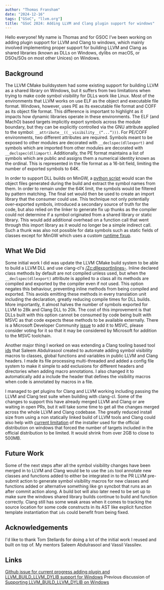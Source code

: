 ```yaml
---
author: "Thomas Fransham"
date: "2024-12-16"
tags: ["GSoC", "llvm.org"]
title: "GSoC 2024: Adding LLVM and Clang plugin support for windows"
---
```


Hello everyone! My name is Thomas and for GSOC I’ve been working on adding plugin support for LLVM and Clang to windows, which mainly involved implementing proper support for building LLVM and Clang as shared libraries (known as DLLs on Windows, dylibs on macOS, or DSOs/SOs on most other Unices)  on Windows.

## Background
The LLVM CMake buildsystem had some existing support for building LLVM as a shared library on Windows, but it suffers from two limitations when trying to make code symbol visibility for DLLs work like Linux.
Most of the environments that LLVM works on use ELF as the object and executable file format. Windows, however, uses PE as its executable file format and COFF as its object file format. This difference is important to highlight as it impacts how dynamic libraries operate in these environments. The ELF (and MachO) based targets implicitly export symbols across the module boundary, but they can be explicitly controlled via the GNU attribute applied to the symbol: `__attribute__((__visibility__(“...”)))`. For PE/COFF environments, two different attributes are required. Symbols meant to be exposed to other modules are decorated with `__declspec(dllexport)` and symbols which are imported from other modules are decorated with `__declspec(dllimport)`. Additionally, the PE format maintains a list of symbols which are public and assigns them a numerical identity known as the ordinal. This is represented in the file format as a 16-bit field, limiting the number of exported symbols to 64K.

In order to support DLL builds on MinGW, a [python script](https://github.com/llvm/llvm-project/blob/main/llvm/utils/extract_symbols.py) would scan the object files generated during the build and extract the symbol names from them. In order to remain under the 64K limit, the symbols would be filtered by pattern matching. The final set would then be used to create an import library that the consumer could use. This technique not only potentially over-exported symbols, introduced a secondary source of truth for the code, but also relied on the linker to generate fix up thunks as the compiler could not determine if a symbol originated from a shared library or static library. This would add additional overhead on a function call that went through this import library as it would no longer be a simple indirect call. Such a thunk was also not possible for data symbols such as static fields of classes except for MinGW which uses a custom [runtime fixup](https://lists.llvm.org/pipermail/llvm-dev/2021-June/150866.html).

## What We Did
Some initial work I did was update the LLVM CMake build system to be able to build a LLVM DLL and use clang-cl's [/Zc:dllexportInlines-](https://blog.llvm.org/2018/11/30-faster-windows-builds-with-clang-cl_14.html). Inline declared class methods by default are not compiled unless used, but when the `__declspec(dllexport)` attribute is applied to a class all its methods are compiled and exported by the compiler even if not used. This option negates this behaviour, preventing inline methods from being compiled and exported. This avoids emitting these methods in every translation unit including the declaration, greatly reducing compile times for DLL builds. More importantly, it almost halves the number of symbols exported for LLVM to 28k and Clang DLL to 20k. The cost of this improvement is that DLLs built with this option cannot be consumed by code being built with MSVC as that code expects these methods to be available externally. There is a Microsoft Developer Community [issue](https://developercommunity.visualstudio.com/t/implement-zcdllexportinlines-aka-fvisibility-inlin/374754) to add it to MSVC, please consider voting for it so that it may be considered by Microsoft for addition to the MSVC toolchain.

Another major thing I worked on was extending a Clang tooling based tool [ids](https://github.com/compnerd/ids) that Saleem Abdulrasool created to automate adding symbol visibility macros to classes, global functions and variables in public LLVM and Clang headers. I made its file processing multi-threaded and added a config file system to make it simple to add exclusions for different headers and directories when adding macro annotations. I also changed it to automatically add a include the header that defines the visibility macros when code is annotated by macros in a file.

I managed to get plugins for Clang and LLVM working including passing the LLVM and Clang test suite when building with clang-cl. Some of the changes to support this have already merged LLVM and Clang or are waiting in open PRs, but it will take some time to get all the changes merged across the whole LLVM and Clang codebase.
The greatly reduced install size from using a non statically linked build of LLVM tools and Clang could also help with [current limitation](https://github.com/llvm/llvm-project/issues/101994) of the installer used for the official distribution on windows that forced the number of targets included in the official distribution to be limited. It would shrink from over 2GB to close to 500MB.

## Future Work
Some of the next steps after all the symbol visibility changes have been merged in to LLVM and Clang would be to use the `ids` tool annotate new classes and functions added to either be integrated in to the PR LLVM pre-submit action to generate symbol visibility macros for new classes and functions added or alternative something like gn syncbot that runs as an after commit action along.
A build bot will also later need to be set up to make sure the windows shared library builds continue to build and function correctly.
Clang still has some weak areas when it comes to tracking the source location for some code constructs in its AST like explicit function template instantiation that `ids` could benefit from being fixed.

## Acknowledgements
I'd like to thank Tom Stellards for doing a lot of the initial work I reused and built on top of. My mentors Saleem Abdulrasool and Vassil Vassilev.
## Links
[Github issue for current progress adding plugin and LLVM_BUILD_LLVM_DYLIB support for Windows](https://github.com/llvm/llvm-project/issues/109483)
Previous discussion of [Supporting LLVM_BUILD_LLVM_DYLIB on Windows](https://discourse.llvm.org/t/supporting-llvm-build-llvm-dylib-on-windows/58891) 



